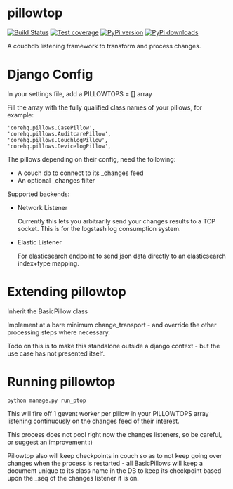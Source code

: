 pillowtop
=========
[![Build Status](https://travis-ci.org/dimagi/pillowtop.png)](https://travis-ci.org/dimagi/pillowtop)
[![Test coverage](https://coveralls.io/repos/dimagi/pillowtop/badge.png?branch=master)](https://coveralls.io/r/dimagi/pillowtop)
[![PyPi version](https://pypip.in/v/pillowtop/badge.png)](https://pypi.python.org/pypi/pillowtop)
[![PyPi downloads](https://pypip.in/d/pillowtop/badge.png)](https://pypi.python.org/pypi/pillowtop)

A couchdb listening framework to transform and process changes.

Django Config
=============

In your settings file, add a  PILLOWTOPS = [] array

Fill the array with the fully qualified class names of your pillows, for example:

    'corehq.pillows.CasePillow',
    'corehq.pillows.AuditcarePillow',
    'corehq.pillows.CouchlogPillow',
    'corehq.pillows.DevicelogPillow',

The pillows depending on their config, need the following:

- A couch db to connect to its _changes feed
- An optional _changes filter

Supported backends:

- Network Listener

  Currently this lets you arbitrarily send your changes results to a TCP socket. This is for the
  logstash log consumption system.

- Elastic Listener

  For elasticsearch endpoint to send json data directly to an elasticsearch index+type mapping.

Extending pillowtop
===================

Inherit the BasicPillow class

Implement at a bare minimum change_transport - and override the other processing steps where
necessary.

Todo on this is to make this standalone outside a django context - but the use case has not
presented itself.


Running pillowtop
=================

    python manage.py run_ptop

This will fire off 1 gevent worker per pillow in your PILLOWTOPS array listening continuously on
the changes feed of their interest.

This process does not pool right now the changes listeners, so be careful,
or suggest an improvement :)

Pillowtop also will keep checkpoints in couch so as to not keep going over changes when the
process is restarted - all BasicPillows will keep a document unique to its class name in the DB
to keep its checkpoint based upon the _seq of the changes listener it is on.


